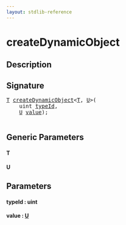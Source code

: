 ```yaml
---
layout: stdlib-reference
---
```


# createDynamicObject

## Description





## Signature 

<pre>
<a href="createdynamicobject-6d#typeparam-T" class="code_type">T</a> <a href="createdynamicobject-6d">createDynamicObject</a>&lt;<a href="createdynamicobject-6d#typeparam-T" class="code_type">T</a>, <a href="createdynamicobject-6d#typeparam-U" class="code_type">U</a>&gt;(
    <span class="code_keyword">uint</span> <a href="createdynamicobject-6d#decl-typeId" class="code_param">typeId</a>,
    <a href="createdynamicobject-6d#typeparam-U" class="code_type">U</a> <a href="createdynamicobject-6d#decl-value" class="code_param">value</a>);

</pre>

## Generic Parameters

####  <a id="typeparam-T"></a>T
####  <a id="typeparam-U"></a>U

## Parameters

####  <a id="decl-typeId"></a>typeId  : uint
####  <a id="decl-value"></a>value  : [U](createdynamicobject-6d#typeparam-U)


